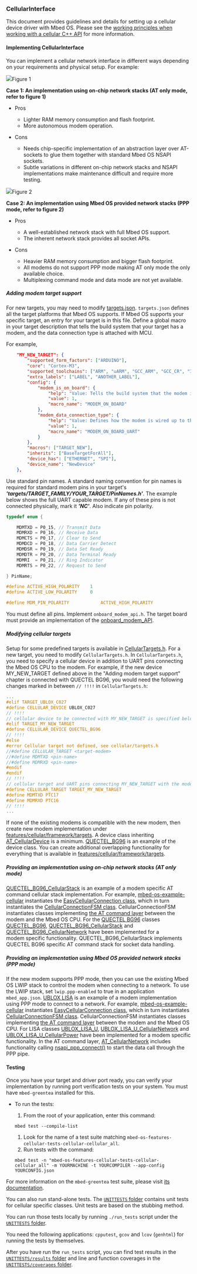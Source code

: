 ### CellularInterface

This document provides guidelines and details for setting up a cellular device driver with Mbed OS. Please see the [working principles when working with a cellular C++ API](https://os.mbed.com/docs/v5.8/reference/network-socket.html) for more information.

#### Implementing CellularInterface

You can implement a cellular network interface in different ways depending on your requirements and physical setup. For example:

<span class="images">![](https://s3-us-west-2.amazonaws.com/mbed-os-docs-images/Cell_AT.png)<span>Figure 1</span></span>

**Case 1: An implementation using on-chip network stacks (AT only mode, refer to figure 1)**

-   Pros
    - Lighter RAM memory consumption and flash footprint.
    - More autonomous modem operation.

-   Cons
    - Needs chip-specific implementation of an abstraction layer over AT-sockets to glue them together with standard Mbed OS NSAPI sockets.
    - Subtle variations in different on-chip network stacks and NSAPI implementations make maintenance difficult and require more testing.

<span class="images">![](https://s3-us-west-2.amazonaws.com/mbed-os-docs-images/Cell_PPP.png)<span>Figure 2</span></span>

**Case 2: An implementation using Mbed OS provided network stacks (PPP mode, refer to figure 2)**

-   Pros
    - A well-established network stack with full Mbed OS support.
    - The inherent network stack provides all socket APIs.

-   Cons
    - Heavier RAM memory consumption and bigger flash footprint.
    - All modems do not support PPP mode making AT only mode the only available choice.
    - Multiplexing command mode and data mode are not yet available.

##### Adding modem target support

For new targets, you may need to modify [targets.json](https://os.mbed.com/docs/v5.8/tools/adding-and-configuring-targets.html). `targets.json` defines all the target platforms that Mbed OS supports. If Mbed OS supports your specific target, an entry for your target is in this file. Define a global macro in your target description that tells the build system that your target has a modem, and the data connection type is attached with MCU.

For example,

```json
    "MY_NEW_TARGET": {
        "supported_form_factors": ["ARDUINO"],
        "core": "Cortex-M3",
        "supported_toolchains": ["ARM", "uARM", "GCC_ARM", "GCC_CR", "IAR"],
        "extra_labels": ["LABEL", "ANOTHER_LABEL"],
        "config": {
            "modem_is_on_board": {
                "help": "Value: Tells the build system that the modem is on-board as opposed to a plug-in shield/module.",
                "value": 1,
                "macro_name": "MODEM_ON_BOARD"
            },
            "modem_data_connection_type": {
                "help": "Value: Defines how the modem is wired up to the MCU, e.g., data connection can be a UART or USB and so forth.",
                "value": 1,
                "macro_name": "MODEM_ON_BOARD_UART"
            }
        },
        "macros": ["TARGET_NEW"],
        "inherits": ["BaseTargetForAll"],
        "device_has": ["ETHERNET", "SPI"],
        "device_name": "NewDevice"
    },
```

Use standard pin names. A standard naming convention for pin names is required for standard modem pins in your target's **_'targets/TARGET_FAMILY/YOUR_TARGET/PinNames.h'_**. The example below shows the full UART capable modem. If any of these pins is not connected physically, mark it **_'NC'_**. Also indicate pin polarity.

```C
typedef enum {

	MDMTXD = P0_15, // Transmit Data
	MDMRXD = P0_16, // Receive Data
	MDMCTS = P0_17, // Clear to Send
	MDMDCD = P0_18, // Data Carrier Detect
	MDMDSR = P0_19, // Data Set Ready
	MDMDTR = P0_20, // Data Terminal Ready
	MDMRI  = P0_21, // Ring Indicator
	MDMRTS = P0_22, // Request to Send

} PinName;

#define ACTIVE_HIGH_POLARITY    1
#define ACTIVE_LOW_POLARITY     0

#define MDM_PIN_POLARITY            ACTIVE_HIGH_POLARITY

```

You must define all pins. Implement `onboard_modem_api.h`. The target board must provide an implementation of the [onboard_modem_API](https://os.mbed.com/docs/v5.8/mbed-os-api-doxy/onboard__modem__api_8h_source.html).

##### Modifying cellular targets

Setup for some predefined targets is available in [CellularTargets.h](https://os.mbed.com/docs/v5.8/mbed-os-api-doxy/_cellular_targets_8h_source.html). For a new target, you need to modify `CellularTargets.h`. In `CellularTargets.h`, you need to specify a cellular device in addition to UART pins connecting the Mbed OS CPU to the modem. For example, if the new device MY_NEW_TARGET defined above in the "Adding modem target support" chapter is connected with QUECTEL BG96, you would need the following changes marked in between `// !!!!` in `CellularTargets.h`:

```C
...
#elif TARGET_UBLOX_C027
#define CELLULAR_DEVICE UBLOX_C027
// !!!!
// cellular device to be connected with MY_NEW_TARGET is specified below:
#elif TARGET_MY_NEW_TARGET
#define CELLULAR_DEVICE QUECTEL_BG96
// !!!!
#else
#error Cellular target not defined, see cellular/targets.h
//#define CELLULAR_TARGET <target-modem>
//#define MDMTXD <pin-name>
//#define MDMRXD <pin-name>
#endif
#endif
// !!!!
// cellular target and UART pins connecting MY_NEW_TARGET with the modem are specified below:
#define CELLULAR_TARGET TARGET_MY_NEW_TARGET
#define MDMTXD PTC17
#define MDMRXD PTC16
// !!!!
...
```

If none of the existing modems is compatible with the new modem, then create new modem implementation under [features/cellular/framework/targets](https://github.com/ARMmbed/mbed-os/blob/master/features/cellular/framework/targets). A device class inheriting [AT_CellularDevice](https://os.mbed.com/docs/v5.8/mbed-os-api-doxy/_a_t___cellular_device_8h_source.html) is a minimum. [QUECTEL_BG96](https://github.com/ARMmbed/mbed-os/blob/master/features/cellular/framework/targets/QUECTEL/BG96/QUECTEL_BG96.h) is an example of the device class. You can create additional overlapping functionality for everything that is available in [features/cellular/framework/targets](https://github.com/ARMmbed/mbed-os/blob/master/features/cellular/framework/targets).

##### Providing an implementation using on-chip network stacks (AT only mode)

[QUECTEL_BG96_CellularStack](https://github.com/ARMmbed/mbed-os/blob/master/features/cellular/framework/targets/QUECTEL/BG96/QUECTEL_BG96_CellularStack.h) is an example of a modem specific AT command cellular stack implementation. For example, [mbed-os-example-cellular](https://os.mbed.com/teams/mbed-os-examples/code/mbed-os-example-cellular/) instantiates the [EasyCellularConnection class](https://os.mbed.com/docs/v5.8/mbed-os-api-doxy/_easy_cellular_connection_8h_source.html), which in turn instantiates the [CellularConnectionFSM class](https://os.mbed.com/docs/v5.8/mbed-os-api-doxy/_cellular_connection_f_s_m_8h_source.html). CellularConnectionFSM instantiates classes implementing [the AT command layer](https://os.mbed.com/docs/v5.8/mbed-os-api-doxy/_a_t___cellular_device_8h_source.html) between the modem and the Mbed OS CPU. For the [QUECTEL BG96](https://github.com/ARMmbed/mbed-os/tree/master/features/cellular/framework/targets/QUECTEL/BG96) classes [QUECTEL_BG96](https://github.com/ARMmbed/mbed-os/blob/master/features/cellular/framework/targets/QUECTEL/BG96/QUECTEL_BG96.h), [QUECTEL_BG96_CellularStack](https://github.com/ARMmbed/mbed-os/blob/master/features/cellular/framework/targets/QUECTEL/BG96/QUECTEL_BG96_CellularStack.h) and [QUECTEL_BG96_CellularNetwork](https://github.com/ARMmbed/mbed-os/blob/master/features/cellular/framework/targets/QUECTEL/BG96/QUECTEL_BG96_CellularNetwork.h) have been implemented for a modem specific functionality. QUECTEL_BG96_CellularStack implements QUECTEL BG96 specific AT command stack for socket data handling.

##### Providing an implementation using Mbed OS provided network stacks (PPP mode)

If the new modem supports PPP mode, then you can use the existing Mbed OS LWIP stack to control the modem when connecting to a network. To use the LWIP stack, set `lwip.ppp-enabled` to true in an application `mbed_app.json`. [UBLOX LISA](https://github.com/ARMmbed/mbed-os/tree/master/features/cellular/framework/targets/UBLOX/LISA_U) is an example of a modem implementation using PPP mode to connect to a network. For example, [mbed-os-example-cellular](https://os.mbed.com/teams/mbed-os-examples/code/mbed-os-example-cellular/) instantiates [EasyCellularConnection class](https://os.mbed.com/docs/v5.8/mbed-os-api-doxy/_easy_cellular_connection_8h_source.html), which in turn instantiates [CellularConnectionFSM class](https://os.mbed.com/docs/v5.8/mbed-os-api-doxy/_cellular_connection_f_s_m_8h_source.html). CellularConnectionFSM instantiates classes implementing [the AT command layer](https://os.mbed.com/docs/v5.8/mbed-os-api-doxy/_a_t___cellular_device_8h_source.html) between the modem and the Mbed OS CPU. For LISA classes [UBLOX_LISA_U](https://github.com/ARMmbed/mbed-os/blob/master/features/cellular/framework/targets/UBLOX/LISA_U/UBLOX_LISA_U.h), [UBLOX_LISA_U_CellularNetwork](https://github.com/ARMmbed/mbed-os/blob/master/features/cellular/framework/targets/UBLOX/LISA_U/UBLOX_LISA_U_CellularNetwork.h) and [UBLOX_LISA_U_CellularPower](https://github.com/ARMmbed/mbed-os/blob/master/features/cellular/framework/targets/UBLOX/LISA_U/UBLOX_LISA_U_CellularPower.h) have been implemented for a modem specific functionality. In the AT command layer, [AT_CellularNetwork](https://os.mbed.com/docs/v5.8/mbed-os-api-doxy/_a_t___cellular_network_8h_source.html) includes functionality calling [nsapi_ppp_connect()](https://os.mbed.com/docs/v5.8/mbed-os-api-doxy/netsocket_2nsapi__ppp_8h_source.html) to start the data call through the PPP pipe.

#### Testing

Once you have your target and driver port ready, you can verify your implementation by running port verification tests on your system. You must have `mbed-greentea` installed for this.

-   To run the tests:
 	1.  From the root of your application, enter this command:

 	```
 	mbed test --compile-list
 	```

 	1.  Look for the name of a test suite matching `mbed-os-features-cellular-tests-cellular-cellular_all`.
 	1.  Run tests with the command:

 	```
 	mbed test -n "mbed-os-features-cellular-tests-cellular-cellular_all" -m YOURMACHINE -t YOURCOMPILER --app-config YOURCONFIG.json
 	```

For more information on the  `mbed-greentea` test suite, please visit [its documentation](https://os.mbed.com/docs/v5.8/tools/greentea.html).

You can also run stand-alone tests. The [`UNITTESTS` folder](https://github.com/ARMmbed/mbed-os/tree/master/features/cellular/UNITTESTS) contains unit tests for cellular specific classes. Unit tests are based on the stubbing method.

You can run those tests locally by running `./run_tests` script under the [`UNITTESTS` folder](https://github.com/ARMmbed/mbed-os/tree/master/features/cellular/UNITTESTS).

You need the following applications: `cpputest`, `gcov` and `lcov` (`genhtml`) for running the tests by themselves.

After you have run the `run_tests` script, you can find test results in the [`UNITTESTS/results` folder](https://github.com/ARMmbed/mbed-os/tree/master/features/cellular/UNITTESTS) and line and function coverages in the [`UNITTESTS/coverages` folder](https://github.com/ARMmbed/mbed-os/tree/master/features/cellular/UNITTESTS).
